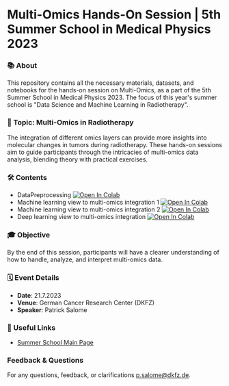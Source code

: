 # Multi-Omics Hands-On Session | 5th Summer School in Medical Physics 2023

### 📚 About
This repository contains all the necessary materials, datasets, and notebooks for the hands-on session on Multi-Omics, as a part of the 5th Summer School in Medical Physics 2023. The focus of this year's summer school is "Data Science and Machine Learning in Radiotherapy".

### 🔬 Topic: Multi-Omics in Radiotherapy
The integration of different omics layers can provide more insights into molecular changes in tumors during radiotherapy. These hands-on sessions aim to guide participants through the intricacies of multi-omics data analysis, blending theory with practical exercises.

### 🛠️ Contents
- DataPreprocessing [![Open In Colab](https://colab.research.google.com/assets/colab-badge.svg)](https://colab.research.google.com/github/TransRadOnc-HIT/multi-omics-SSMP2023/blob/main/Hands_on_1_DataPreprocessing.ipynb)
- Machine learning view to multi-omics integration 1 [![Open In Colab](https://colab.research.google.com/assets/colab-badge.svg)](https://colab.research.google.com/github/TransRadOnc-HIT/multi-omics-SSMP2023/blob/main/Hands_on_2_MachineLearningView1.ipynb)
- Machine learning view to multi-omics integration 2 [![Open In Colab](https://colab.research.google.com/assets/colab-badge.svg)](https://colab.research.google.com/github/TransRadOnc-HIT/multi-omics-SSMP2023/blob/main/Hands_on_3_MachineLearningView_MOFA.ipynb)
- Deep learning view to multi-omics integration [![Open In Colab](https://colab.research.google.com/assets/colab-badge.svg)](https://colab.research.google.com/github/TransRadOnc-HIT/multi-omics-SSMP2023/blob/main/Hands_on_4_DeepLearningView.ipynb)


### 🎓 Objective
By the end of this session, participants will have a clearer understanding of how to handle, analyze, and interpret multi-omics data.

### 🗓️ Event Details
- **Date**: 21.7.2023
- **Venue**: German Cancer Research Center (DKFZ)
- **Speaker**: Patrick Salome

### 🔗 Useful Links
- [Summer School Main Page](https://www.dkfz.de/en/medphys/education_and_training/summer_school_2023_de.html)

### Feedback & Questions
For any questions, feedback, or clarifications [p.salome@dkfz.de](mailto:p.salome@dkfz.de).
